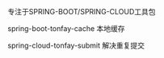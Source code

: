 专注于SPRING-BOOT/SPRING-CLOUD工具包

spring-boot-tonfay-cache  本地缓存
</br>

spring-cloud-tonfay-submit  解决重复提交
